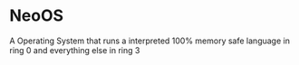 # NeoOS
A Operating System that runs a interpreted 100% memory safe language in ring 0 and everything else in ring 3
